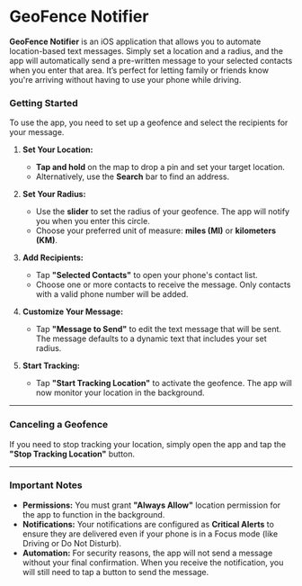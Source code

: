 # GeoFence Notifier

**GeoFence Notifier** is an iOS application that allows you to automate location-based text messages. Simply set a location and a radius, and the app will automatically send a pre-written message to your selected contacts when you enter that area. It’s perfect for letting family or friends know you're arriving without having to use your phone while driving.

### Getting Started

To use the app, you need to set up a geofence and select the recipients for your message.

1.  **Set Your Location:**
    * **Tap and hold** on the map to drop a pin and set your target location.
    * Alternatively, use the **Search** bar to find an address.

2.  **Set Your Radius:**
    * Use the **slider** to set the radius of your geofence. The app will notify you when you enter this circle.
    * Choose your preferred unit of measure: **miles (MI)** or **kilometers (KM)**.

3.  **Add Recipients:**
    * Tap **"Selected Contacts"** to open your phone's contact list.
    * Choose one or more contacts to receive the message. Only contacts with a valid phone number will be added.

4.  **Customize Your Message:**
    * Tap **"Message to Send"** to edit the text message that will be sent. The message defaults to a dynamic text that includes your set radius.

5.  **Start Tracking:**
    * Tap **"Start Tracking Location"** to activate the geofence. The app will now monitor your location in the background.

---

### Canceling a Geofence

If you need to stop tracking your location, simply open the app and tap the **"Stop Tracking Location"** button.

---

### Important Notes

* **Permissions:** You must grant **"Always Allow"** location permission for the app to function in the background.
* **Notifications:** Your notifications are configured as **Critical Alerts** to ensure they are delivered even if your phone is in a Focus mode (like Driving or Do Not Disturb).
* **Automation:** For security reasons, the app will not send a message without your final confirmation. When you receive the notification, you will still need to tap a button to send the message.
